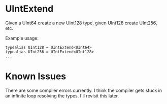 # UIntExtend
Given a UInt64 create a new UInt128 type, given UInt128 create UInt256, etc.

Example usage:

    typealias UInt128 = UIntExtend<UInt64>
    typealias UInt256 = UIntExtend<UInt128>
    ...

# Known Issues
There are some compiler errors currently. I think the compiler gets stuck in an infinite loop resolving the types.
I'll revisit this later.
